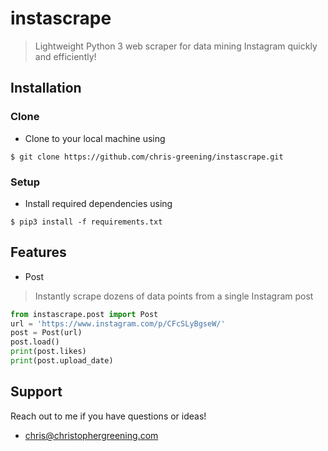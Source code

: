 # instascrape

> Lightweight Python 3 web scraper for data mining Instagram quickly and efficiently!

## Installation

### Clone 
- Clone to your local machine using 
```shell
$ git clone https://github.com/chris-greening/instascrape.git 
```
### Setup 
- Install required dependencies using 
```shell
$ pip3 install -f requirements.txt
```

## Features
- Post
> Instantly scrape dozens of data points from a single Instagram post
```python
from instascrape.post import Post 
url = 'https://www.instagram.com/p/CFcSLyBgseW/'
post = Post(url)
post.load()
print(post.likes)        
print(post.upload_date)
```

## Support 
Reach out to me if you have questions or ideas!
- chris@christophergreening.com
